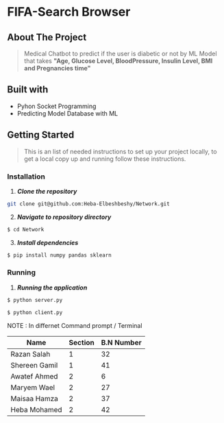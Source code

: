 # FIFA-Search Browser

## About The Project
> Medical Chatbot to predict if the user is diabetic or not by ML Model that takes **"Age, Glucose Level, BloodPressure, Insulin Level, BMI and Pregnancies time"**
   

## Built with

- Pyhon Socket Programming
- Predicting Model Database with ML

## Getting Started

> This is an list of needed instructions to set up your project locally, to get a local copy up and running follow these instructions.
### Installation

1. **_Clone the repository_**

```sh
git clone git@github.com:Heba-Elbeshbeshy/Network.git
```
2. **_Navigate to repository directory_**

```sh
$ cd Network
```
3. **_Install dependencies_**

```sh
$ pip install numpy pandas sklearn
```


### Running

1. **_Running the application_**

```sh
$ python server.py 
```
```sh
$ python client.py 
```
NOTE : In differnet Command prompt / Terminal



| Name                    | Section | B.N Number   |
|-------------------------|---------|--------------|
| Razan Salah             | 1       |           32 |
| Shereen Gamil           | 1       |           41 |
| Awatef Ahmed            | 2       |            6 |
| Maryem Wael             | 2       |            27|
| Maisaa Hamza            | 2       |           37 |
| Heba Mohamed            | 2       |            42|